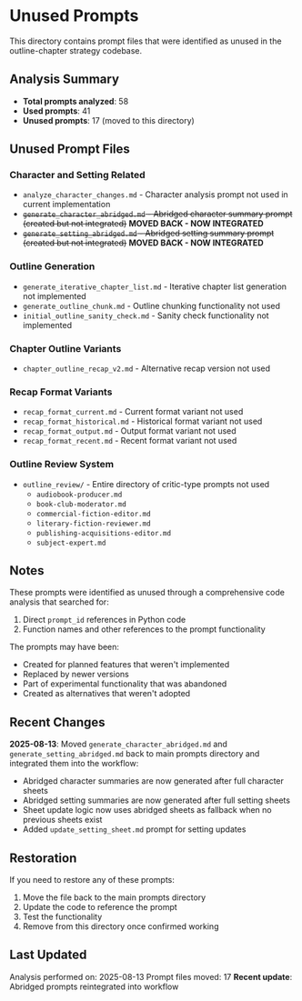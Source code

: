 # Unused Prompts

This directory contains prompt files that were identified as unused in the outline-chapter strategy codebase.

## Analysis Summary

- **Total prompts analyzed**: 58
- **Used prompts**: 41
- **Unused prompts**: 17 (moved to this directory)

## Unused Prompt Files

### Character and Setting Related
- `analyze_character_changes.md` - Character analysis prompt not used in current implementation
- ~~`generate_character_abridged.md` - Abridged character summary prompt (created but not integrated)~~ **MOVED BACK - NOW INTEGRATED**
- ~~`generate_setting_abridged.md` - Abridged setting summary prompt (created but not integrated)~~ **MOVED BACK - NOW INTEGRATED**

### Outline Generation
- `generate_iterative_chapter_list.md` - Iterative chapter list generation not implemented
- `generate_outline_chunk.md` - Outline chunking functionality not used
- `initial_outline_sanity_check.md` - Sanity check functionality not implemented

### Chapter Outline Variants
- `chapter_outline_recap_v2.md` - Alternative recap version not used

### Recap Format Variants
- `recap_format_current.md` - Current format variant not used
- `recap_format_historical.md` - Historical format variant not used
- `recap_format_output.md` - Output format variant not used
- `recap_format_recent.md` - Recent format variant not used

### Outline Review System
- `outline_review/` - Entire directory of critic-type prompts not used
  - `audiobook-producer.md`
  - `book-club-moderator.md`
  - `commercial-fiction-editor.md`
  - `literary-fiction-reviewer.md`
  - `publishing-acquisitions-editor.md`
  - `subject-expert.md`

## Notes

These prompts were identified as unused through a comprehensive code analysis that searched for:
1. Direct `prompt_id` references in Python code
2. Function names and other references to the prompt functionality

The prompts may have been:
- Created for planned features that weren't implemented
- Replaced by newer versions
- Part of experimental functionality that was abandoned
- Created as alternatives that weren't adopted

## Recent Changes

**2025-08-13**: Moved `generate_character_abridged.md` and `generate_setting_abridged.md` back to main prompts directory and integrated them into the workflow:
- Abridged character summaries are now generated after full character sheets
- Abridged setting summaries are now generated after full setting sheets
- Sheet update logic now uses abridged sheets as fallback when no previous sheets exist
- Added `update_setting_sheet.md` prompt for setting updates

## Restoration

If you need to restore any of these prompts:
1. Move the file back to the main prompts directory
2. Update the code to reference the prompt
3. Test the functionality
4. Remove from this directory once confirmed working

## Last Updated

Analysis performed on: 2025-08-13
Prompt files moved: 17
**Recent update**: Abridged prompts reintegrated into workflow
